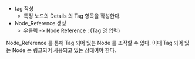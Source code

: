 - tag 작성
	- 특정 노드의 Details 의 Tag 항목을 작성한다.
- Node_Reference 생성
	- 우클릭 -> Node Reference : (Tag 명 입력)

Node_Reference 를 통해 Tag 되어 있는 Node 를 조작할 수 있다.
이때 Tag 되어 있는 Node 는 링크되어 사용되고 있는 상태여야 한다.